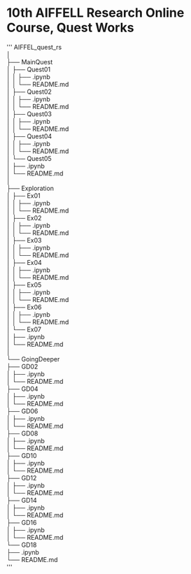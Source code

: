# 10th AIFFELL Research Online Course, Quest Works

''' 
AIFFEL_quest_rs  
│  
├── MainQuest  
│   ├── Quest01  
│   │   ├── .ipynb  
│   │   └── README.md  
│   ├── Quest02  
│   │   ├── .ipynb  
│   │   └── README.md  
│   ├── Quest03  
│   │   ├── .ipynb  
│   │   └── README.md  
│   ├── Quest04  
│   │   ├── .ipynb  
│   │   └── README.md  
│   └── Quest05  
│       ├── .ipynb  
│       └── README.md  
│  
├── Exploration  
│   ├── Ex01  
│   │   ├── .ipynb  
│   │   └── README.md  
│   ├── Ex02  
│   │   ├── .ipynb  
│   │   └── README.md  
│   ├── Ex03  
│   │   ├── .ipynb  
│   │   └── README.md  
│   ├── Ex04  
│   │   ├── .ipynb  
│   │   └── README.md  
│   ├── Ex05  
│   │   ├── .ipynb  
│   │   └── README.md  
│   ├── Ex06  
│   │   ├── .ipynb  
│   │   └── README.md  
│   └── Ex07   
│       ├── .ipynb  
│       └── README.md  
│  
└── GoingDeeper   
    ├── GD02  
    │   ├── .ipynb  
    │   └── README.md  
    ├── GD04  
    │   ├── .ipynb  
    │   └── README.md  
    ├── GD06  
    │   ├── .ipynb  
    │   └── README.md  
    ├── GD08  
    │   ├── .ipynb  
    │   └── README.md  
    ├── GD10  
    │   ├── .ipynb  
    │   └── README.md  
    ├── GD12  
    │   ├── .ipynb  
    │   └── README.md  
    ├── GD14  
    │   ├── .ipynb  
    │   └── README.md  
    ├── GD16  
    │   ├── .ipynb  
    │   └── README.md  
    └── GD18  
        ├── .ipynb  
        └── README.md  
'''


